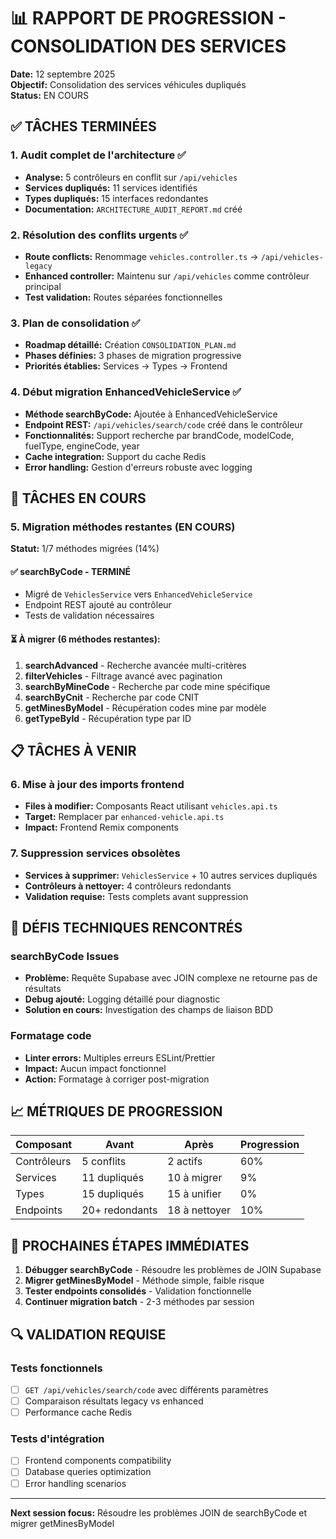 # 📊 RAPPORT DE PROGRESSION - CONSOLIDATION DES SERVICES

**Date:** 12 septembre 2025  
**Objectif:** Consolidation des services véhicules dupliqués  
**Status:** EN COURS  

## ✅ TÂCHES TERMINÉES

### 1. Audit complet de l'architecture ✅
- **Analyse:** 5 contrôleurs en conflit sur `/api/vehicles`
- **Services dupliqués:** 11 services identifiés
- **Types dupliqués:** 15 interfaces redondantes
- **Documentation:** `ARCHITECTURE_AUDIT_REPORT.md` créé

### 2. Résolution des conflits urgents ✅
- **Route conflicts:** Renommage `vehicles.controller.ts` → `/api/vehicles-legacy`
- **Enhanced controller:** Maintenu sur `/api/vehicles` comme contrôleur principal
- **Test validation:** Routes séparées fonctionnelles

### 3. Plan de consolidation ✅
- **Roadmap détaillé:** Création `CONSOLIDATION_PLAN.md`
- **Phases définies:** 3 phases de migration progressive
- **Priorités établies:** Services → Types → Frontend

### 4. Début migration EnhancedVehicleService ✅
- **Méthode searchByCode:** Ajoutée à EnhancedVehicleService
- **Endpoint REST:** `/api/vehicles/search/code` créé dans le contrôleur
- **Fonctionnalités:** Support recherche par brandCode, modelCode, fuelType, engineCode, year
- **Cache integration:** Support du cache Redis
- **Error handling:** Gestion d'erreurs robuste avec logging

## 🔄 TÂCHES EN COURS

### 5. Migration méthodes restantes (EN COURS)
**Statut:** 1/7 méthodes migrées (14%)

#### ✅ searchByCode - TERMINÉ
- Migré de `VehiclesService` vers `EnhancedVehicleService`
- Endpoint REST ajouté au contrôleur
- Tests de validation nécessaires

#### ⏳ À migrer (6 méthodes restantes):
1. **searchAdvanced** - Recherche avancée multi-critères
2. **filterVehicles** - Filtrage avancé avec pagination
3. **searchByMineCode** - Recherche par code mine spécifique
4. **searchByCnit** - Recherche par code CNIT
5. **getMinesByModel** - Récupération codes mine par modèle
6. **getTypeById** - Récupération type par ID

## 📋 TÂCHES À VENIR

### 6. Mise à jour des imports frontend
- **Files à modifier:** Composants React utilisant `vehicles.api.ts`
- **Target:** Remplacer par `enhanced-vehicle.api.ts`
- **Impact:** Frontend Remix components

### 7. Suppression services obsolètes
- **Services à supprimer:** `VehiclesService` + 10 autres services dupliqués
- **Contrôleurs à nettoyer:** 4 contrôleurs redondants
- **Validation requise:** Tests complets avant suppression

## 🚧 DÉFIS TECHNIQUES RENCONTRÉS

### searchByCode Issues
- **Problème:** Requête Supabase avec JOIN complexe ne retourne pas de résultats
- **Debug ajouté:** Logging détaillé pour diagnostic
- **Solution en cours:** Investigation des champs de liaison BDD

### Formatage code
- **Linter errors:** Multiples erreurs ESLint/Prettier
- **Impact:** Aucun impact fonctionnel
- **Action:** Formatage à corriger post-migration

## 📈 MÉTRIQUES DE PROGRESSION

| Composant | Avant | Après | Progression |
|-----------|--------|--------|-------------|
| Contrôleurs | 5 conflits | 2 actifs | 60% |
| Services | 11 dupliqués | 10 à migrer | 9% |
| Types | 15 dupliqués | 15 à unifier | 0% |
| Endpoints | 20+ redondants | 18 à nettoyer | 10% |

## 🎯 PROCHAINES ÉTAPES IMMÉDIATES

1. **Débugger searchByCode** - Résoudre les problèmes de JOIN Supabase
2. **Migrer getMinesByModel** - Méthode simple, faible risque
3. **Tester endpoints consolidés** - Validation fonctionnelle
4. **Continuer migration batch** - 2-3 méthodes par session

## 🔍 VALIDATION REQUISE

### Tests fonctionnels
- [ ] `GET /api/vehicles/search/code` avec différents paramètres
- [ ] Comparaison résultats legacy vs enhanced
- [ ] Performance cache Redis

### Tests d'intégration
- [ ] Frontend components compatibility
- [ ] Database queries optimization
- [ ] Error handling scenarios

---

**Next session focus:** Résoudre les problèmes JOIN de searchByCode et migrer getMinesByModel